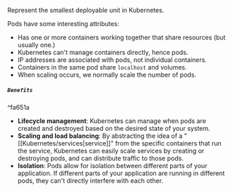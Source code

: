 Represent the smallest deployable unit in Kubernetes.

Pods have some interesting attributes:
- Has one or more containers working together that share resources (but usually one.) 
- Kubernetes can't manage containers directly, hence pods.
- IP addresses are associated with pods, not individual containers.
- Containers in the same pod share `localhost` and volumes.
- When scaling occurs, we normally scale the number of pods.

##### `Benefits`

^fa651a

- **Lifecycle management**: Kubernetes can manage when pods are created and destroyed based on the desired state of your system.
- **Scaling and load balancing**: By abstracting the idea of a "[[Kubernetes/services|service]]" from the specific containers that run the service, Kubernetes can easily scale services by creating or destroying pods, and can distribute traffic to those pods.
- **Isolation**: Pods allow for isolation between different parts of your application. If different parts of your application are running in different pods, they can't directly interfere with each other.